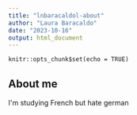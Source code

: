 ```yaml
---
title: "lnbaracaldol-about"
author: "Laura Baracaldo"
date: "2023-10-16"
output: html_document
---
```


```{r setup, include=FALSE}
knitr::opts_chunk$set(echo = TRUE)
```

## About me

I'm studying French but hate german


